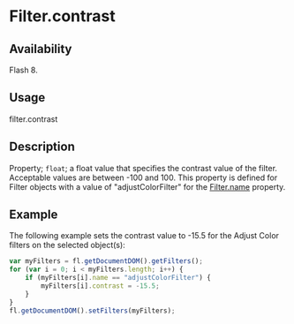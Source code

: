 # Filter.contrast

## Availability

Flash 8.

## Usage

filter.contrast

## Description

Property; `float`; a float value that specifies the contrast value of the filter. Acceptable values are between -100 and 100. This property is defined for Filter objects with a value of "adjustColorFilter" for the [Filter.name](../Filter_object/Filter13.md) property.

## Example

The following example sets the contrast value to -15.5 for the Adjust Color filters on the selected object(s):

```javascript
var myFilters = fl.getDocumentDOM().getFilters();
for (var i = 0; i < myFilters.length; i++) {
    if (myFilters[i].name == "adjustColorFilter") {
        myFilters[i].contrast = -15.5;
    }
}
fl.getDocumentDOM().setFilters(myFilters);
```
